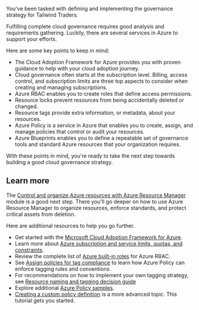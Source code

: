 You've been tasked with defining and implementing the governance strategy for Tailwind Traders.

Fulfilling complete cloud governance requires good analysis and requirements gathering. Luckily, there are several services in Azure to support your efforts.

Here are some key points to keep in mind:

* The Cloud Adoption Framework for Azure provides you with proven guidance to help with your cloud adoption journey.
* Cloud governance often starts at the subscription level. Billing, access control, and subscription limits are three top aspects to consider when creating and managing subscriptions.
* Azure RBAC enables you to create roles that define access permissions.
* Resource locks prevent resources from being accidentally deleted or changed.
* Resource tags provide extra information, or metadata, about your resources.
* Azure Policy is a service in Azure that enables you to create, assign, and manage policies that control or audit your resources.
* Azure Blueprints enables you to define a repeatable set of governance tools and standard Azure resources that your organization requires.

With these points in mind, you're ready to take the next step towards building a good cloud governance strategy.

## Learn more

The [Control and organize Azure resources with Azure Resource Manager](https://docs.microsoft.com/learn/modules/control-and-organize-with-azure-resource-manager/?azure-portal=true) module is a good next step. There you'll go deeper on how to use Azure Resource Manager to organize resources, enforce standards, and protect critical assets from deletion.

Here are additional resources to help you go further.

* Get started with the [Microsoft Cloud Adoption Framework for Azure](https://docs.microsoft.com/learn/modules/microsoft-cloud-adoption-framework-for-azure/?azure-portal=true).
* Learn more about [Azure subscription and service limits, quotas, and constraints](https://docs.microsoft.com/azure/azure-subscription-service-limits?azure-portal=true).
* Review the complete list of [Azure built-in roles](https://docs.microsoft.com/azure/role-based-access-control/built-in-roles/?azure-portal=true) for Azure RBAC.
* See [Assign policies for tag compliance](https://docs.microsoft.com/azure/azure-resource-manager/management/tag-policies/?azure-portal=true) to learn how Azure Policy can enforce tagging rules and conventions.
* For recommendations on how to implement your own tagging strategy, see [Resource naming and tagging decision guide](https://docs.microsoft.com/azure/cloud-adoption-framework/decision-guides/resource-tagging?azure-portal=true)
* Explore additional [Azure Policy samples](https://docs.microsoft.com/azure/governance/policy/samples?azure-portal=true).
* [Creating a custom policy definition](https://docs.microsoft.com/azure/governance/policy/tutorials/create-custom-policy-definition/?azure-portal=true) is a more advanced topic. This tutorial gets you started.
